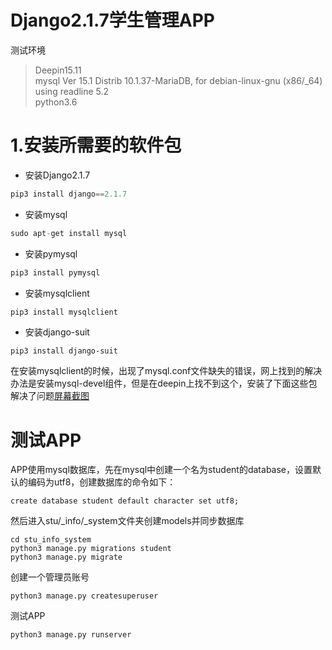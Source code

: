 # Django2.1.7学生管理APP  
测试环境  
>Deepin15.11  
>mysql  Ver 15.1 Distrib 10.1.37-MariaDB, for debian-linux-gnu (x86/_64) using readline 5.2  
>python3.6  
# 1.安装所需要的软件包
* 安装Django2.1.7  
```python
pip3 install django==2.1.7
```
* 安装mysql  
```python
sudo apt-get install mysql
```
* 安装pymysql  
```python
pip3 install pymysql
```
* 安装mysqlclient  
```python
pip3 install mysqlclient
```
* 安装django-suit  
```
pip3 install django-suit
```
在安装mysqlclient的时候，出现了mysql.conf文件缺失的错误，网上找到的解决办法是安装mysql-devel组件，但是在deepin上找不到这个，安装了下面这些包解决了问题[屏幕截图](picture-01.png)  
# 测试APP  
APP使用mysql数据库，先在mysql中创建一个名为student的database，设置默认的编码为utf8，创建数据库的命令如下：  
```
create database student default character set utf8;
```
然后进入stu/_info/_system文件夹创建models并同步数据库  
```
cd stu_info_system
python3 manage.py migrations student
python3 manage.py migrate
```
创建一个管理员账号  
```
python3 manage.py createsuperuser
```
测试APP  
```
python3 manage.py runserver
```
